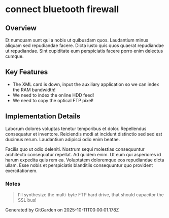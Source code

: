 # connect bluetooth firewall

## Overview
Et numquam sunt qui a nobis ut quibusdam quos. Laudantium minus aliquam sed repudiandae facere. Dicta iusto quis quos quaerat repudiandae ut repudiandae. Sint cupiditate eum perspiciatis facere porro enim delectus cumque.

## Key Features
- The XML card is down, input the auxiliary application so we can index the RAM bandwidth!
- We need to index the online HDD feed!
- We need to copy the optical FTP pixel!

## Implementation Details
Laborum dolores voluptas tenetur temporibus et dolor. Repellendus consequatur et inventore. Reiciendis modi at incidunt distinctio sed sed est ducimus rerum. Laudantium adipisci odio enim beatae.
 Facilis quo ut odio deleniti. Nostrum sequi molestias consequuntur architecto consequatur repellat. Ad quidem enim. Ut eum qui asperiores id harum expedita quis rem ea. Voluptatem doloremque eos repudiandae dicta ullam. Esse nobis et perspiciatis blanditiis consequuntur quo provident exercitationem.

### Notes
> I'll synthesize the multi-byte FTP hard drive, that should capacitor the SSL bus!

Generated by GitGarden on 2025-10-11T00:00:01.178Z